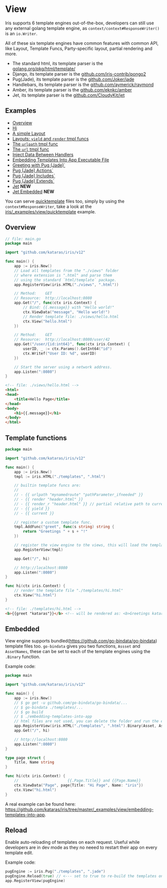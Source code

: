 # View

Iris supports 6 template engines out-of-the-box, developers can still use any external golang template engine,
as `context/context#ResponseWriter()` is an `io.Writer`.

All of these six template engines have common features with common API,
like Layout, Template Funcs, Party-specific layout, partial rendering and more.

- The standard html, its template parser is the [golang.org/pkg/html/template/](https://golang.org/pkg/html/template/)
- Django, its template parser is the [github.com/iris-contrib/pongo2](https://github.com/iris-contrib/pongo2)
- Pug(Jade), its template parser is the [github.com/Joker/jade](https://github.com/Joker/jade)
- Handlebars, its template parser is the [github.com/aymerick/raymond](https://github.com/aymerick/raymond)
- Amber, its template parser is the [github.com/eknkc/amber](https://github.com/eknkc/amber)
- Jet, its template parser is the [github.com/CloudyKit/jet](https://github.com/CloudyKit/jet)

## Examples

- [Overview](https://github.com/kataras/iris/blob/master/_examples/view/overview/main.go)
- [Hi](https://github.com/kataras/iris/blob/master/_examples/view/template_html_0/main.go)
- [A simple Layout](https://github.com/kataras/iris/blob/master/_examples/view/template_html_1/main.go)
- [Layouts: `yield` and `render` tmpl funcs](https://github.com/kataras/iris/blob/master/_examples/view/template_html_2/main.go)
- [The `urlpath` tmpl func](https://github.com/kataras/iris/blob/master/_examples/view/template_html_3/main.go)
- [The `url` tmpl func](https://github.com/kataras/iris/blob/master/_examples/view/template_html_4/main.go)
- [Inject Data Between Handlers](https://github.com/kataras/iris/blob/master/_examples/view/context-view-data/main.go)
- [Embedding Templates Into App Executable File](https://github.com/kataras/iris/blob/master/_examples/view/embedding-templates-into-app/main.go)
- [Greeting with Pug (Jade)`](view/template_pug_0)
- [Pug (Jade) Actions`](https://github.com/kataras/iris/blob/master/_examples/view/template_pug_1)
- [Pug (Jade) Includes`](https://github.com/kataras/iris/blob/master/_examples/view/template_pug_2)
- [Pug (Jade) Extends`](https://github.com/kataras/iris/blob/master/_examples/view/template_pug_3)
- [Jet](https://github.com/kataras/iris/blob/master/_examples/view/template_jet_0) **NEW**
- [Jet Embedded](https://github.com/kataras/iris/blob/master/_examples/view/template_jet_1_embedded) **NEW**

You can serve [quicktemplate](https://github.com/valyala/quicktemplate) files too, simply by using the `context#ResponseWriter`, take a look at the [iris/_examples/view/quicktemplate](https://github.com/kataras/iris/tree/master/_examples/view/quicktemplate) example.

## Overview

```go
// file: main.go
package main

import "github.com/kataras/iris/v12"

func main() {
    app := iris.New()
    // Load all templates from the "./views" folder
    // where extension is ".html" and parse them
    // using the standard `html/template` package.
    app.RegisterView(iris.HTML("./views", ".html"))

    // Method:    GET
    // Resource:  http://localhost:8080
    app.Get("/", func(ctx iris.Context) {
        // Bind: {{.message}} with "Hello world!"
        ctx.ViewData("message", "Hello world!")
        // Render template file: ./views/hello.html
        ctx.View("hello.html")
    })

    // Method:    GET
    // Resource:  http://localhost:8080/user/42
    app.Get("/user/{id:int64}", func(ctx iris.Context) {
        userID, _ := ctx.Params().GetInt64("id")
        ctx.Writef("User ID: %d", userID)
    })

    // Start the server using a network address.
    app.Listen(":8080")
}
```

```html
<!-- file: ./views/hello.html -->
<html>
<head>
    <title>Hello Page</title>
</head>
<body>
    <h1>{{.message}}</h1>
</body>
</html>
```

## Template functions

```go
package main

import "github.com/kataras/iris/v12"

func main() {
    app := iris.New()
    tmpl := iris.HTML("./templates", ".html")

    // builtin template funcs are:
    //
    // - {{ urlpath "mynamedroute" "pathParameter_ifneeded" }}
    // - {{ render "header.html" }}
    // - {{ render_r "header.html" }} // partial relative path to current page
    // - {{ yield }}
    // - {{ current }}

    // register a custom template func.
    tmpl.AddFunc("greet", func(s string) string {
        return "Greetings " + s + "!"
    })

    // register the view engine to the views, this will load the templates.
    app.RegisterView(tmpl)

    app.Get("/", hi)

    // http://localhost:8080
    app.Listen(":8080")
}

func hi(ctx iris.Context) {
    // render the template file "./templates/hi.html"
    ctx.View("hi.html")
}
```

```html
<!-- file: ./templates/hi.html -->
<b>{{greet "kataras"}}</b> <!-- will be rendered as: <b>Greetings kataras!</b> -->
```

## Embedded

View engine supports bundled(https://github.com/go-bindata/go-bindata) template files too.
`go-bindata` gives you two functions, `Assset` and `AssetNames`,
these can be set to each of the template engines using the `.Binary` function.

Example code:

```go
package main

import "github.com/kataras/iris/v12"

func main() {
    app := iris.New()
    // $ go get -u github.com/go-bindata/go-bindata/...
    // $ go-bindata ./templates/...
    // $ go build
    // $ ./embedding-templates-into-app
    // html files are not used, you can delete the folder and run the example
    app.RegisterView(iris.HTML("./templates", ".html").Binary(Asset, AssetNames))
    app.Get("/", hi)

    // http://localhost:8080
    app.Listen(":8080")
}

type page struct {
    Title, Name string
}

func hi(ctx iris.Context) {
    //                      {{.Page.Title}} and {{Page.Name}}
    ctx.ViewData("Page", page{Title: "Hi Page", Name: "iris"})
    ctx.View("hi.html")
}
```

A real example can be found here: https://github.com/kataras/iris/tree/master/_examples/view/embedding-templates-into-app.

## Reload

Enable auto-reloading of templates on each request. Useful while developers are in dev mode
as they no neeed to restart their app on every template edit.

Example code:

```go
pugEngine := iris.Pug("./templates", ".jade")
pugEngine.Reload(true) // <--- set to true to re-build the templates on each request.
app.RegisterView(pugEngine)
```